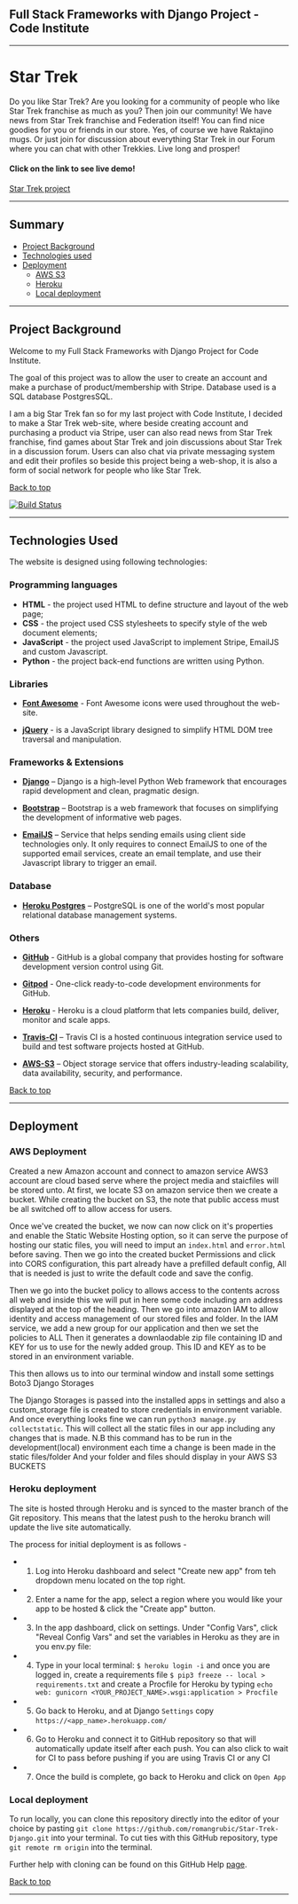 ## Full Stack Frameworks with Django Project - Code Institute
---
# Star Trek
Do you like Star Trek? Are you looking for a community of people who like Star Trek franchise as much as you? Then join our community! We have 
news from Star Trek franchise and Federation itself! You can find nice goodies for you or friends in our store. Yes, of course we have Raktajino mugs.
Or just join for discussion about everything Star Trek in our Forum where you can chat with other Trekkies. Live long and prosper!


#### Click on the link to see live demo!
[Star Trek project](https://star-trek-by-romangrubic.herokuapp.com/)

---
## Summary
* [Project Background](#project-background)
* [Technologies used](#technologies-used)
* [Deployment](#deployment)
    * [AWS S3](#aws-deployment)
    * [Heroku](#heroku-deployment)
    * [Local deployment](#local-deployment)


---
## Project Background

Welcome to my Full Stack Frameworks with Django Project for Code Institute. 

The goal of this project was to allow the user to create an account and make a purchase of product/membership with Stripe. Database used is a SQL database PostgresSQL.

I am a big Star Trek fan so for my last project with Code Institute, I decided to make a Star Trek web-site, where beside creating account and purchasing a product via Stripe, 
user can also read news from Star Trek franchise, find games about Star Trek and join discussions about Star Trek in a discussion forum. Users can also chat via private
messaging system and edit their profiles so beside this project being a web-shop, it is also a form of social network for people who like Star Trek.

[Back to top](#summary)

[![Build Status](https://travis-ci.org/romangrubic/Star-Trek-Django.svg?branch=master)](https://travis-ci.org/romangrubic/Star-Trek-Django)

---
## Technologies Used 
The website is designed using following technologies:

### Programming languages
-	**HTML** - the project used HTML to define structure and layout of the web page;
-	**CSS** - the project used CSS stylesheets to specify style of the web document elements;
-	**JavaScript** - the project used JavaScript to implement Stripe, EmailJS and custom Javascript.
-	**Python** - the project back-end functions are written using Python.

### Libraries
-	**[Font Awesome](https://fontawesome.com/v4.7.0/)** - Font Awesome icons were used throughout the web-site.

-	**[jQuery](https://code.jquery.com/jquery-3.4.1.min.js)** - is a JavaScript library designed to simplify HTML DOM tree traversal and manipulation.

### Frameworks & Extensions
-	**[Django]( https://www.djangoproject.com/)** – Django is a high-level Python Web framework that encourages rapid development and clean, pragmatic design. 

-	**[Bootstrap](https://getbootstrap.com/)** – Bootstrap is a web framework that focuses on simplifying the development of informative web pages.

-	**[EmailJS](https://www.emailjs.com/)** – Service that helps sending emails using client side technologies only. It only requires to connect EmailJS to one of the supported email services, 
create an email template, and use their Javascript library to trigger an email.


### Database
-	**[Heroku Postgres](https://www.heroku.com/postgres/)** – PostgreSQL is one of the world's most popular relational database management systems.

### Others
-	**[GitHub](https://github.com/)** - GitHub is a global company that provides hosting for software development version control using Git.

-	**[Gitpod](www.gitpod.io)** - One-click ready-to-code development environments for GitHub.

-	**[Heroku](www.heroku.com)** - Heroku is a cloud platform that lets companies build, deliver, monitor and scale apps.

-	**[Travis-CI](https://travis-ci.org/)** – Travis CI is a hosted continuous integration service used to build and test software projects hosted at GitHub. 

-	**[AWS-S3](https://aws.amazon.com/s3/)** – Object storage service that offers industry-leading scalability, data availability, security, and performance.

[Back to top](#summary)

---
## Deployment

### AWS Deployment

Created a new Amazon account and connect to amazon service AWS3 account are cloud based serve where the project media and staicfiles will be stored unto.
 At first, we locate S3 on amazon service then we create a bucket. While creating the bucket on S3, the note that public access must be all switched off to allow 
 access for users.

Once we've created the bucket, we now can now click on it's properties and enable the Static Website Hosting option, so it can serve the purpose of hosting our 
static files, you will need to imput an `index.html` and `error.html` before saving. Then we go into the created bucket Permissions and click into CORS configuration, 
this part already have a prefilled default config, All that is needed is just to write the default code and save the config.

Then we go into the bucket policy to allows access to the contents across all web and inside this we will put in here some code including arn address displayed at 
the top of the heading. Then we go into amazon IAM to allow identity and access management of our stored files and folder. In the IAM service, we add a new group 
for our application and then we set the policies to ALL Then it generates a downlaodable zip file containing ID and KEY for us to use for the newly added group. 
This ID and KEY as to be stored in an environment variable.

This then allows us to into our terminal window and install some settings Boto3 Django Storages

The Django Storages is passed into the installed apps in settings and also a custom_storage file is created to store credentials in environment variable. And once 
everything looks fine we can run `python3 manage.py collectstatic`. This will collect all the static files in our app including any changes that is made. N.B this 
command has to be run in the development(local) environment each time a change is been made in the static files/folder And your folder and files should display in 
your AWS S3 BUCKETS


### Heroku deployment

The site is hosted through Heroku and is synced to the master branch of the Git repository. 
This means that the latest push to the heroku branch will update the live site automatically.       

The process for initial deployment is as follows -      
- 1. Log into Heroku dashboard and select "Create new app" from teh dropdown menu located on the top right.     
- 2. Enter a name for the app, select a region where you would like your app to be hosted & click the "Create app" button.        
- 3. In the app dashboard, click on settings. Under "Config Vars", click "Reveal Config Vars" and set the variables in Heroku as they are in you env.py file:
- 4. Type in your local terminal: `$ heroku login -i` and once you are logged in, create a requirements file `$ pip3 freeze -- local > requirements.txt`
and create a Procfile for Heroku by typing `echo web: gunicorn <YOUR_PROJECT_NAME>.wsgi:application > Procfile`
- 5. Go back to Heroku, and at Django `Settings` copy `https://<app_name>.herokuapp.com/` 
- 6. Go to Heroku and connect it to GitHub repository so that will automatically update itself after each push. You can also click to wait for CI to pass before pushing 
if you are using Travis CI or any CI
- 7. Once the build is complete, go back to Heroku and click on `Open App`


### Local deployment

To run locally, you can clone this repository directly into the editor of your choice by pasting `git clone https://github.com/romangrubic/Star-Trek-Django.git` 
into your terminal. To cut ties with this GitHub repository, type `git remote rm origin` into the terminal.  

Further help with cloning can be found on this GitHub Help [page](https://help.github.com/en/github/creating-cloning-and-archiving-repositories/cloning-a-repository).

[Back to top](#summary)

---